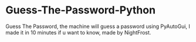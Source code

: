 # Guess-The-Password-Python
Guess The Password, the machine will guess a password using PyAutoGui, I made it in 10 minutes if u want to know, made by NightFrost.
